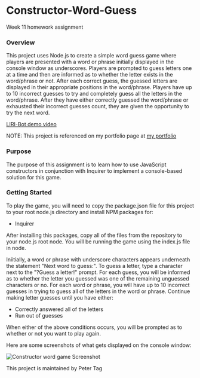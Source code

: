 # Constructor-Word-Guess
Week 11 homework assignment


### Overview
This project uses Node.js to create a simple word guess game where players are presented with a word or phrase initially displayed in the console window as underscores. Players are prompted to guess letters one at a time and then are informed as to whether the letter exists in the word/phrase or not. After each correct guess, the guessed letters are displayed in their appropriate positions in the word/phrase. Players have up to 10 incorrect guesses to try and completely guess all the letters in the word/phrase. After they have either correctly guessed the word/phrase or exhausted their incorrect guesses count, they are given the opportunity to try the next word.

[LIRI-Bot demo video](https://github.com/phtag/LIRI-Bot/tree/master/videos/LIRI-Bot_demo.webm)

NOTE: This project is referenced on my portfolio page at [my portfolio](https://phtag.github.io/Updated-portfolio/)

### Purpose
The purpose of this assignment is to learn how to use JavaScript constructors in conjunction with Inquirer to implement a console-based  solution for this game. 

### Getting Started
To play the game, you will need to copy the package.json file for this project to your root node.js directory and install NPM packages for:
* Inquirer

After installing this packages, copy all of the files from the repository to your node.js root node. You will be running the game using the index.js file in node. 

Iniitially, a word or phrase with underscore characters appears underneath the statement "Next word to guess:". To guess a letter, type a character next to the "?Guess a letter!" prompt. For each guess, you will be informed as to whether the letter you guessed was one of the remaining unguessed characters or no. For each word or phrase, you will have up to 10 incorrect guesses in trying to guess all of the letters in the word or phrase. Continue making letter guesses until you have either:
* Correctly answered all of the letters
* Run out of guesses

When either of the above conditions occurs, you will be prompted as to whether or not you want to play again.

Here are some screenshots of what gets displayed on the console window:

![Constructor word game Screenshot](images/Constructor-word-game.jpg)


This project is maintained by Peter Tag
